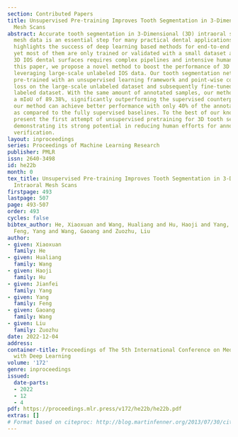 ```yaml
---
section: Contributed Papers
title: Unsupervised Pre-training Improves Tooth Segmentation in 3-Dimensional Intraoral
  Mesh Scans
abstract: Accurate tooth segmentation in 3-Dimensional (3D) intraoral scanned (IOS)
  mesh data is an essential step for many practical dental applications. Recent research
  highlights the success of deep learning based methods for end-to-end 3D tooth segmentation,
  yet most of them are only trained or validated with a small dataset as annotating
  3D IOS dental surfaces requires complex pipelines and intensive human efforts. In
  this paper, we propose a novel method to boost the performance of 3D tooth segmentation
  leveraging large-scale unlabeled IOS data. Our tooth segmentation network is first
  pre-trained with an unsupervised learning framework and point-wise contrastive learning
  loss on the large-scale unlabeled dataset and subsequently fine-tuned on a small
  labeled dataset. With the same amount of annotated samples, our method can achieve
  a mIoU of 89.38%, significantly outperforming the supervised counterpart. Moreover,
  our method can achieve better performance with only 40% of the annotated samples
  as compared to the fully supervised baselines. To the best of our knowledge, we
  present the first attempt of unsupervised pretraining for 3D tooth segmentation,
  demonstrating its strong potential in reducing human efforts for annotation and
  verification.
layout: inproceedings
series: Proceedings of Machine Learning Research
publisher: PMLR
issn: 2640-3498
id: he22b
month: 0
tex_title: Unsupervised Pre-training Improves Tooth Segmentation in 3-Dimensional
  Intraoral Mesh Scans
firstpage: 493
lastpage: 507
page: 493-507
order: 493
cycles: false
bibtex_author: He, Xiaoxuan and Wang, Hualiang and Hu, Haoji and Yang, Jianfei and
  Feng, Yang and Wang, Gaoang and Zuozhu, Liu
author:
- given: Xiaoxuan
  family: He
- given: Hualiang
  family: Wang
- given: Haoji
  family: Hu
- given: Jianfei
  family: Yang
- given: Yang
  family: Feng
- given: Gaoang
  family: Wang
- given: Liu
  family: Zuozhu
date: 2022-12-04
address:
container-title: Proceedings of The 5th International Conference on Medical Imaging
  with Deep Learning
volume: '172'
genre: inproceedings
issued:
  date-parts:
  - 2022
  - 12
  - 4
pdf: https://proceedings.mlr.press/v172/he22b/he22b.pdf
extras: []
# Format based on citeproc: http://blog.martinfenner.org/2013/07/30/citeproc-yaml-for-bibliographies/
---
```

